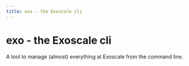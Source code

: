 ```yaml
---
title: exo - the Exoscale cli
---
```


# exo - the Exoscale cli

A tool to manage (almost) everything at Exoscale from the command line.
